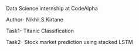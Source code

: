 Data Science internship at CodeAlpha

Author- Nikhil.S.Kirtane

Task1- Titanic Classification 

Task2- Stock market prediction using stacked LSTM 
